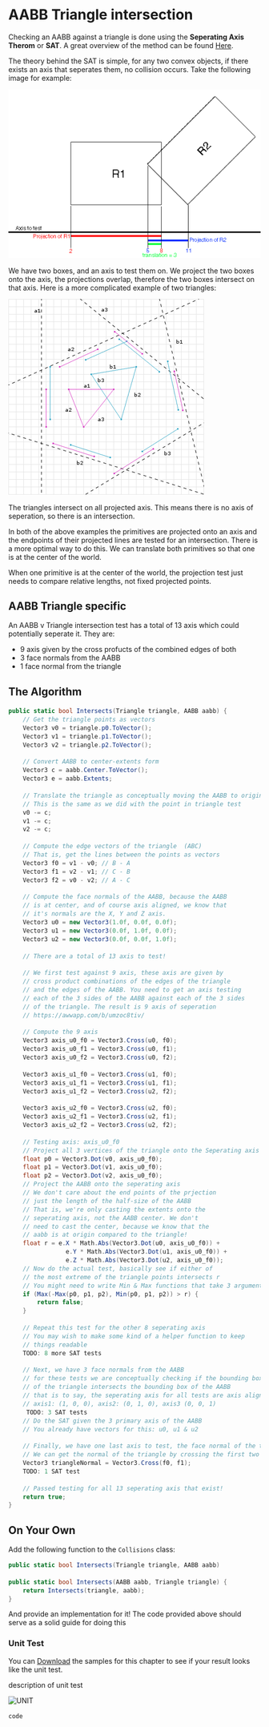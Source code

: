# AABB Triangle intersection

Checking an AABB against a triangle is done using the __Seperating Axis Therom__ or __SAT__. A great overview of the method can be found [Here](http://www.dyn4j.org/2010/01/sat/).

The theory behind the SAT is simple, for any two convex objects, if there exists an axis that seperates them, no collision occurs. Take the following image for example:

![IMG](ANQ1E.png)

We have two boxes, and an axis to test them on. We project the two boxes onto the axis, the projections overlap, therefore the two boxes intersect on that axis. Here is a more complicated example of two triangles:

![IMG](sat-ex-3.png)

The triangles intersect on all projected axis. This means there is no axis of seperation, so there is an intersection.

In both of the above examples the primitives are projected onto an axis and the endpoints of their projected lines are tested for an intersection. There is a more optimal way to do this. We can translate both primitives so that one is at the center of the world. 

When one primitive is at the center of the world, the projection test just needs to compare relative lengths, not fixed projected points.

## AABB Triangle specific

An AABB v Triangle intersection test has a total of 13 axis which could potentially seperate it. They are:

* 9 axis given by the cross profucts of the combined edges of both
* 3 face normals from the AABB
* 1 face normal from the triangle

## The Algorithm

```cs
public static bool Intersects(Triangle triangle, AABB aabb) {
    // Get the triangle points as vectors
    Vector3 v0 = triangle.p0.ToVector();
    Vector3 v1 = triangle.p1.ToVector();
    Vector3 v2 = triangle.p2.ToVector();

    // Convert AABB to center-extents form
    Vector3 c = aabb.Center.ToVector();
    Vector3 e = aabb.Extents;

    // Translate the triangle as conceptually moving the AABB to origin
    // This is the same as we did with the point in triangle test
    v0 -= c;
    v1 -= c;
    v2 -= c;

    // Compute the edge vectors of the triangle  (ABC)
    // That is, get the lines between the points as vectors
    Vector3 f0 = v1 - v0; // B - A
    Vector3 f1 = v2 - v1; // C - B
    Vector3 f2 = v0 - v2; // A - C

    // Compute the face normals of the AABB, because the AABB
    // is at center, and of course axis aligned, we know that 
    // it's normals are the X, Y and Z axis.
    Vector3 u0 = new Vector3(1.0f, 0.0f, 0.0f);
    Vector3 u1 = new Vector3(0.0f, 1.0f, 0.0f);
    Vector3 u2 = new Vector3(0.0f, 0.0f, 1.0f);

    // There are a total of 13 axis to test!

    // We first test against 9 axis, these axis are given by
    // cross product combinations of the edges of the triangle
    // and the edges of the AABB. You need to get an axis testing
    // each of the 3 sides of the AABB against each of the 3 sides
    // of the triangle. The result is 9 axis of seperation
    // https://awwapp.com/b/umzoc8tiv/

    // Compute the 9 axis
    Vector3 axis_u0_f0 = Vector3.Cross(u0, f0);
    Vector3 axis_u0_f1 = Vector3.Cross(u0, f1);
    Vector3 axis_u0_f2 = Vector3.Cross(u0, f2);

    Vector3 axis_u1_f0 = Vector3.Cross(u1, f0);
    Vector3 axis_u1_f1 = Vector3.Cross(u1, f1);
    Vector3 axis_u1_f2 = Vector3.Cross(u2, f2);

    Vector3 axis_u2_f0 = Vector3.Cross(u2, f0);
    Vector3 axis_u2_f1 = Vector3.Cross(u2, f1);
    Vector3 axis_u2_f2 = Vector3.Cross(u2, f2);
    
    // Testing axis: axis_u0_f0
    // Project all 3 vertices of the triangle onto the Seperating axis
    float p0 = Vector3.Dot(v0, axis_u0_f0);
    float p1 = Vector3.Dot(v1, axis_u0_f0);
    float p2 = Vector3.Dot(v2, axis_u0_f0);
    // Project the AABB onto the seperating axis
    // We don't care about the end points of the prjection
    // just the length of the half-size of the AABB
    // That is, we're only casting the extents onto the 
    // seperating axis, not the AABB center. We don't
    // need to cast the center, because we know that the
    // aabb is at origin compared to the triangle!
    float r = e.X * Math.Abs(Vector3.Dot(u0, axis_u0_f0)) +
                e.Y * Math.Abs(Vector3.Dot(u1, axis_u0_f0)) +
                e.Z * Math.Abs(Vector3.Dot(u2, axis_u0_f0));
    // Now do the actual test, basically see if either of
    // the most extreme of the triangle points intersects r
    // You might need to write Min & Max functions that take 3 arguments
    if (Max(-Max(p0, p1, p2), Min(p0, p1, p2)) > r) {
        return false;
    }
    
    // Repeat this test for the other 8 seperating axis
    // You may wish to make some kind of a helper function to keep
    // things readable
    TODO: 8 more SAT tests

    // Next, we have 3 face normals from the AABB
    // for these tests we are conceptually checking if the bounding box
    // of the triangle intersects the bounding box of the AABB
    // that is to say, the seperating axis for all tests are axis aligned:
    // axis1: (1, 0, 0), axis2: (0, 1, 0), axis3 (0, 0, 1)
     TODO: 3 SAT tests
    // Do the SAT given the 3 primary axis of the AABB
    // You already have vectors for this: u0, u1 & u2

    // Finally, we have one last axis to test, the face normal of the triangle
    // We can get the normal of the triangle by crossing the first two line segments
    Vector3 triangleNormal = Vector3.Cross(f0, f1);
    TODO: 1 SAT test

    // Passed testing for all 13 seperating axis that exist!
    return true;
}
```

## On Your Own

Add the following function to the ```Collisions``` class:

```cs
public static bool Intersects(Triangle triangle, AABB aabb) 

public static bool Intersects(AABB aabb, Triangle triangle) {
    return Intersects(triangle, aabb);
}

```

And provide an implementation for it! The code provided above should serve as a solid guide for doing this

### Unit Test

You can [Download](../Samples/SAMPLE.rar) the samples for this chapter to see if your result looks like the unit test.

description of unit test

![UNIT](image)

```cs
code
```